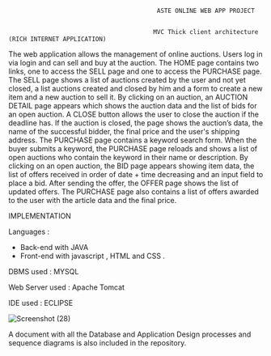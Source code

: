                                              ASTE ONLINE WEB APP PROJECT  
                                             
                                                       
                                            MVC Thick client architecture   (RICH INTERNET APPLICATION)

The  web application allows the management of online auctions. Users log in via login and can sell and buy at the auction.
The HOME page contains two links, one to access the SELL page and one to access the PURCHASE page. The SELL page shows a
list of auctions created by the user and not yet closed, a list auctions created and closed by him and a form to create a 
new item and a new auction to sell it. By clicking on an auction, an AUCTION DETAIL page appears which shows the auction 
data and the list of bids for an open auction. A CLOSE button allows the user to close the auction if the deadline has. 
If the auction is closed, the page shows the auction’s data, the name of the successful bidder, the final price and the 
user's shipping address. The PURCHASE page contains a keyword search form. When the buyer submits a keyword, the PURCHASE
page reloads and shows a list of open auctions who contain the keyword in their name or description. By clicking on an 
open auction, the BID page appears showing item data, the list of offers received in order of date + time decreasing and
an input field to place a bid. After sending the offer, the OFFER page shows the list of updated offers. The PURCHASE page 
also contains a list of offers awarded to the user with the article data and the final price.

IMPLEMENTATION

Languages :

- Back-end  with JAVA
- Front-end with javascript , HTML and CSS .

DBMS used : MYSQL
  
Web Server used : Apache Tomcat
  
IDE used : ECLIPSE
  
![Screenshot (28)](https://user-images.githubusercontent.com/61747783/156007319-6edcdb0d-dd6e-4851-acc7-512b0ebd7d90.png)

A document with all the Database and Application Design processes and sequence diagrams is also included in the repository.
